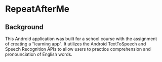 # RepeatAfterMe

## Background
This Android application was built for a school course with the assignment of creating a "learning app".
It utilizes the Android TextToSpeech and Speech Recognition APIs to allow users to practice comprehension and pronounciation of English words.
